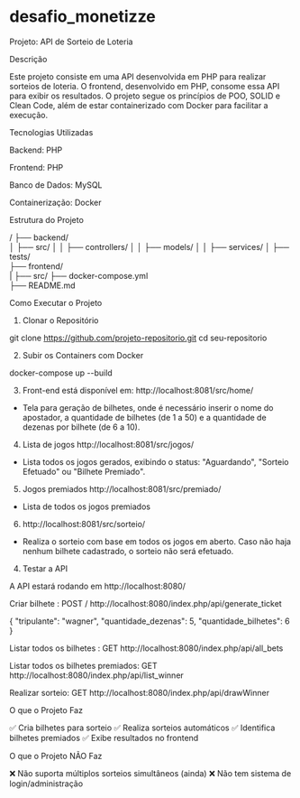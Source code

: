 # desafio_monetizze

Projeto: API de Sorteio de Loteria

Descrição

Este projeto consiste em uma API desenvolvida em PHP para realizar sorteios de loteria. O frontend, desenvolvido em PHP, consome essa API para exibir os resultados. O projeto segue os princípios de POO, SOLID e Clean Code, além de estar containerizado com Docker para facilitar a execução.

Tecnologias Utilizadas

Backend: PHP

Frontend: PHP

Banco de Dados: MySQL

Containerização: Docker

Estrutura do Projeto

/
├── backend/               
│   ├── src/
│   │   ├── controllers/
│   │   ├── models/
│   │   ├── services/
│   ├── tests/            
├── frontend/              
|   ├── src/ 
├── docker-compose.yml     
├── README.md              

Como Executar o Projeto

1. Clonar o Repositório

git clone https://github.com/projeto-repositorio.git
cd seu-repositorio

2. Subir os Containers com Docker

docker-compose up --build

3. Front-end está disponível em: http://localhost:8081/src/home/
- Tela para geração de bilhetes, onde é necessário inserir o nome do apostador, a quantidade de bilhetes (de 1 a 50) e a quantidade de dezenas por bilhete (de 6 a 10).

4.  Lista de jogos http://localhost:8081/src/jogos/
- Lista todos os jogos gerados, exibindo o status: "Aguardando", "Sorteio Efetuado" ou "Bilhete Premiado".

5. Jogos premiados http://localhost:8081/src/premiado/
- Lista de todos os jogos premiados

6.  http://localhost:8081/src/sorteio/
- Realiza o sorteio com base em todos os jogos em aberto. Caso não haja nenhum bilhete cadastrado, o sorteio não será efetuado.

4. Testar a API

A API estará rodando em http://localhost:8080/

Criar bilhete : POST / http://localhost:8080/index.php/api/generate_ticket

{
    "tripulante": "wagner",
    "quantidade_dezenas": 5,
    "quantidade_bilhetes": 6
}

Listar todos os bilhetes : GET http://localhost:8080/index.php/api/all_bets

Listar todos os bilhetes premiados: GET http://localhost:8080/index.php/api/list_winner

Realizar sorteio: GET http://localhost:8080/index.php/api/drawWinner

O que o Projeto Faz

✅ Cria bilhetes para sorteio
✅ Realiza sorteios automáticos
✅ Identifica bilhetes premiados
✅ Exibe resultados no frontend

O que o Projeto NÃO Faz

❌ Não suporta múltiplos sorteios simultâneos (ainda)
❌ Não tem sistema de login/administração

